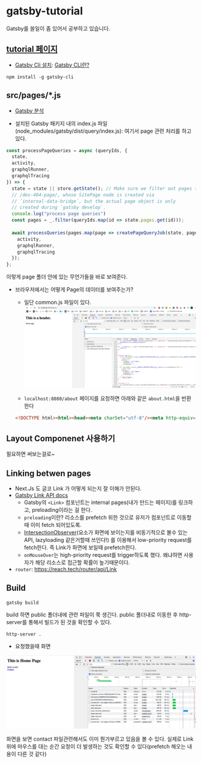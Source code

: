 # gatsby-tutorial
Gatsby를 쓸일이 좀 있어서 공부하고 있습니다.

## [tutorial 페이지](https://www.gatsbyjs.com/docs/tutorial)
- [Gatsby Cli 설치](https://www.gatsbyjs.com/docs/tutorial/part-zero/#using-the-gatsby-cli): [Gatsby CLI란?](https://www.gatsbyjs.com/docs/reference/gatsby-cli/)
```
npm install -g gatsby-cli
```


## src/pages/*.js
- [Gatsby 분석](https://github.com/gatsbyjs/gatsby)
  
- 설치된 Gatsby 패키지 내의 index.js 파일(node_modules/gatsby/dist/query/index.js): 여기서 page 관련 처리를 하고 있다. 

```javascript
const processPageQueries = async (queryIds, {
  state,
  activity,
  graphqlRunner,
  graphqlTracing
}) => {
  state = state || store.getState(); // Make sure we filter out pages that don't exist. An example is
  // /dev-404-page/, whose SitePage node is created via
  // `internal-data-bridge`, but the actual page object is only
  // created during `gatsby develop`.
  console.log("process page queries")
  const pages = _.filter(queryIds.map(id => state.pages.get(id)));

  await processQueries(pages.map(page => createPageQueryJob(state, page)), {
    activity,
    graphqlRunner,
    graphqlTracing
  });
};
```

이렇게 page 폴더 안에 있는 무언가들을 바로 보여준다. 

- 브라우저에서는 어떻게 Page의 데이터를 보여주는가?
    - 일단 common.js 파일이 있다. 
        <img src="./img/1.png">
    
    - `localhost:8080/about` 페이지를 요청하면 아래와 같은 `about.html`을 반환한다
  
    ```html
    <!DOCTYPE html><html><head><meta charSet="utf-8"/><meta http-equiv="x-ua-compatible" content="ie=edge"/><meta name="viewport" content="width=device-width, initial-scale=1, shrink-to-fit=no"/><meta name="note" content="environment=development"/><script src="/socket.io/socket.io.js"></script></head><body><div id="___gatsby"></div><script src="/polyfill.js" nomodule=""></script><script src="/commons.js"></script></body></html>
    ```


## Layout Componenet 사용하기
필요하면 써보는걸로~


## Linking betwen pages
- Next.Js 도 글코 Link 가 어떻게 되는지 잘 이해가 안된다. 
- [Gatsby Link API docs](https://www.gatsbyjs.com/docs/reference/built-in-components/gatsby-link/#:~:text=Gatsby's%20component%20enables%20linking,user%20navigates%20with%20this%20component.&text=All%20props%20are%20passed%20through%20to%20%40reach%2Frouter's%20Link%20component.)
  - Gatsby의 `<Link>` 컴포넌트는 internal pages(내가 만드는 페이지)를 링크하고, preloading이라는 걸 한다. 
  - `preloading`이란? 리소스를 prefetch 위한 것으로 유저가 컴포넌트로 이동할때 이미 fetch 되어있도록. 
  - [IntersectionObserver](https://developer.mozilla.org/en-US/docs/Web/API/Intersection_Observer_API)(요소가 화면에 보이는지를 비동기적으로 볼수 있는 API, lazyloading 같은거할때 쓰인다!) 를 이용해서 low-priority request를 fetch한다. 즉 Link가 화면에 보일때 prefetch한다. 
  - `onMouseOver`는 high-priority request를 trigger하도록 했다. 왜냐하면 사용자가 해당 리소스로 접근할 확률이 높기때문이다. 
- `router`: https://reach.tech/router/api/Link


## Build
```
gatsby build
```

build 하면 public 폴더내에 관련 파일이 쭉 생긴다. public 폴더내로 이동한 후 http-server를 통해서 빌드가 된 것을 확인할 수 있다. 

```
http-server .
```

- 요청했을때 화면
  
<img src="./img/2.png">

화면을 보면 contact 파일관련해서도 이미 뭔가부르고 있음을 볼 수 있다. 실제로 Link 위에 마우스를 대는 순간 요청이 더 발생하는 것도 확인할 수 있다(prefetch 해오는 내용이 다른 것 같다)
